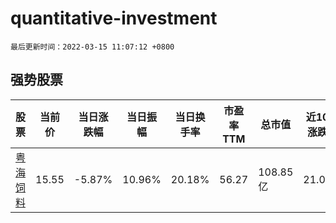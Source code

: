 # quantitative-investment

`最后更新时间：2022-03-15 11:07:12 +0800`

## 强势股票

|股票|当前价|当日涨跌幅|当日振幅|当日换手率|市盈率TTM|总市值|近10日涨跌幅|
|----|----|----|----|----|----|----|----|
|[粤海饲料](https://xueqiu.com/S/SZ001313)|15.55|-5.87%|10.96%|20.18%|56.27|108.85亿|21.01%|
